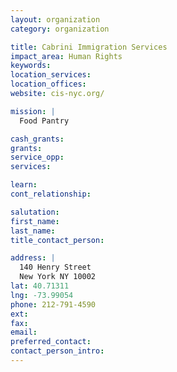 ```yaml
---
layout: organization
category: organization

title: Cabrini Immigration Services
impact_area: Human Rights
keywords: 
location_services: 
location_offices: 
website: cis-nyc.org/‎

mission: |
  Food Pantry

cash_grants: 
grants: 
service_opp: 
services: 

learn: 
cont_relationship: 

salutation: 
first_name: 
last_name: 
title_contact_person: 

address: |
  140 Henry Street  
  New York NY 10002
lat: 40.71311
lng: -73.99054
phone: 212-791-4590
ext: 
fax: 
email: 
preferred_contact: 
contact_person_intro: 
---
```


